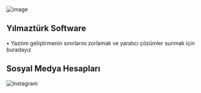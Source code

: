 ![image](https://i.hizliresim.com/s8cpx4w.png)
## Yılmaztürk Software
• Yazılım geliştirmenin sınırlarını zorlamak ve yaratıcı çözümler sunmak için buradayız

## Sosyal Medya Hesapları
![Instagram](https://www.instagram.com/yilmazturksoftware/)
